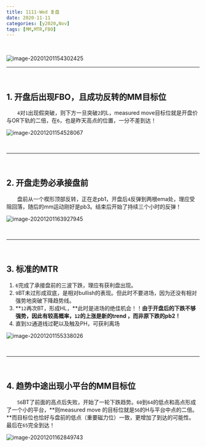 ```yaml
---
title: 1111-Wed 复盘
date: 2020-11-11
categories: [y2020,Nov]
tags: [MM,MTR,FBO]
---
```


<br/>

![image-20201201154302425](https://tva1.sinaimg.cn/large/0081Kckwly1gl8ef49afvj30yt0h7q5c.jpg)

---

<br/>

## 1. 开盘后出现FBO，且成功反转的MM目标位

　　`4`对`1`出现假突破，则下方一旦突破`2`的L，measured move目标位就是开盘价与OR下轨的二倍，在`6`，也是昨天高点的位置，一分不差到达！

![image-20201201154528067](https://tva1.sinaimg.cn/large/0081Kckwly1gl8ehn2b24j305i08lq31.jpg)

<br/>

---

<br/>

## 2. 开盘走势必承接盘前

　　盘前从一个楔形顶部反转，正在走pb1，开盘后`4`反弹到两根ema处，理应受阻回落，随后的mm运动刚好是pb3。结束后开始了持续三个小时的反弹！

![image-20201201163927945](https://tva1.sinaimg.cn/large/0081Kckwly1gl8g1tvxaaj30xm0dpag1.jpg)

<br/>

---

<br/>

## 3. 标准的MTR

1. `6`完成了承接盘前的三波下跌，理应有获利盘出现。
2. `9`BT未过形成双底，是相对bullish的表现。但此时不要进场，因为还没有相对强势地突破下降趋势线。
3. **`12`再次BT，形成HL，**此时是进场的绝佳机会！！**由于开盘后的下跌不够强势，因此有较高概率，`12`的上涨是新的trend ，而非原下跌的pb2！**
4. 直到`32`通道线过靶以及触及PH，可获利离场

![image-20201201155338026](/Users/shawn/Library/Application%20Support/typora-user-images/image-20201201155338026.png)

<br/>

---

<br/>

## 4. 趋势中途出现小平台的MM目标位

　　`56`BT了前面的高点后失败，开始了一轮下跌趋势。`60`到`64`的低点和高点形成了一个小的平台，**则measured move 的目标位就是`56`的H与平台中点的二倍。**而目标位也恰好与盘前的低点（重要磁力位）一致，更增加了到达的可能性。最后在`65`完全到达！

![image-20201201162849743](https://tva1.sinaimg.cn/large/0081Kckwly1gl8fqsourrj308508yjrn.jpg)